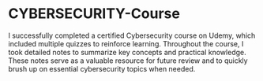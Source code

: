 # CYBERSECURITY-Course
I successfully completed a certified Cybersecurity course on Udemy, which included multiple quizzes to reinforce learning. Throughout the course, I took detailed notes to summarize key concepts and practical knowledge. These notes serve as a valuable resource for future review and to quickly brush up on essential cybersecurity topics when needed.
